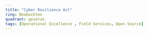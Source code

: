 ```yaml
---
title: "Cyber Resilience Act"
ring: Beobachten
quadrant: gesetze
tags: [Operational Excellence , Field Services, Open Source]
---
```

